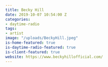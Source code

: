 ```yaml
---
title: Becky Hill
date: 2019-10-07 10:54:00 Z
categories:
- daytime-radio
tags:
- artist
image: "/uploads/BeckyHill.jpeg"
is-home-featured: true
is-daytime-radio-featured: true
is-client-featured: true
website: https://www.beckyhillofficial.com/
---
```


